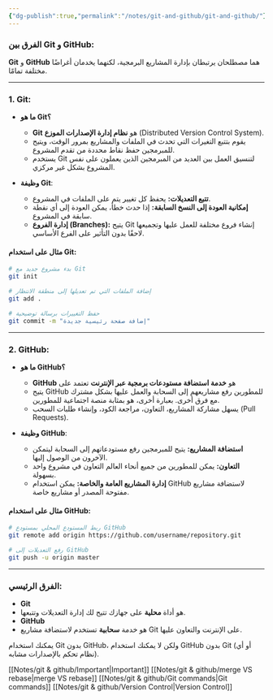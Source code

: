 ```yaml
---
{"dg-publish":true,"permalink":"/notes/git-and-github/git-and-github/"}
---
```


### الفرق بين Git و GitHub:

**Git** و **GitHub** هما مصطلحان يرتبطان بإدارة المشاريع البرمجية، لكنهما يخدمان أغراضًا مختلفة تمامًا.

---

### 1. **Git:**
- **ما هو Git؟**
  - **Git** هو **نظام إدارة الإصدارات الموزع** (Distributed Version Control System).
  - يقوم بتتبع التغيرات التي تحدث في الملفات والمشاريع بمرور الوقت، ويتيح للمبرمجين حفظ نقاط محددة من تقدم المشروع.
  - يستخدم Git لتنسيق العمل بين العديد من المبرمجين الذين يعملون على نفس المشروع بشكل غير مركزي.

- **وظيفة Git**:
  - **تتبع التعديلات:** يحفظ كل تغيير يتم على الملفات في المشروع.
  - **إمكانية العودة إلى النسخ السابقة:** إذا حدث خطأ، يمكن العودة إلى أي نقطة سابقة في المشروع.
  - **إدارة الفروع (Branches):** يتيح Git إنشاء فروع مختلفة للعمل عليها وتجميعها لاحقًا بدون التأثير على الفرع الأساسي.

#### مثال على استخدام Git:
```bash
# بدء مشروع جديد مع Git
git init

# إضافة الملفات التي تم تعديلها إلى منطقة الانتظار
git add .

# حفظ التغييرات برسالة توضيحية
git commit -m "إضافة صفحة رئيسية جديدة"
```

---

### 2. **GitHub:**
- **ما هو GitHub؟**
  - **GitHub** هو **خدمة استضافة مستودعات برمجية عبر الإنترنت** تعتمد على
  - يتيح GitHub للمطورين رفع مشاريعهم إلى السحابة والعمل عليها بشكل مشترك مع فرق أخرى. بعبارة أخرى، هو بمثابة منصة اجتماعية للمطورين.
  - يسهل مشاركة المشاريع، التعاون، مراجعة الكود، وإنشاء طلبات السحب (Pull Requests).

- **وظيفة GitHub**:
  - **استضافة المشاريع:** يتيح للمبرمجين رفع مستودعاتهم إلى السحابة ليتمكن الآخرون من الوصول إليها.
  - **التعاون:** يمكن للمطورين من جميع أنحاء العالم التعاون في مشروع واحد بسهولة.
  - **إدارة المشاريع العامة والخاصة:** يمكن استخدام GitHub لاستضافة مشاريع مفتوحة المصدر أو مشاريع خاصة.

#### مثال على استخدام GitHub:
```bash
# ربط المستودع المحلي بمستودع GitHub
git remote add origin https://github.com/username/repository.git

# رفع التعديلات إلى GitHub
git push -u origin master
```

---

### **الفرق الرئيسي**:
- **Git** 
- هو أداة **محلية** على جهازك تتيح لك إدارة التعديلات وتتبعها.
- **GitHub**
- هو خدمة **سحابية** تستخدم لاستضافة مشاريع Git على الإنترنت والتعاون عليها.

يمكنك استخدام Git بدون GitHub، ولكن لا يمكنك استخدام GitHub بدون Git (أو أي نظام تحكم بالإصدارات مشابه).


[[Notes/git & github/Important\|Important]]
[[Notes/git & github/merge VS rebase\|merge VS rebase]]
[[Notes/git & github/Git commands\|Git commands]]
[[Notes/git & github/Version Control\|Version Control]]
